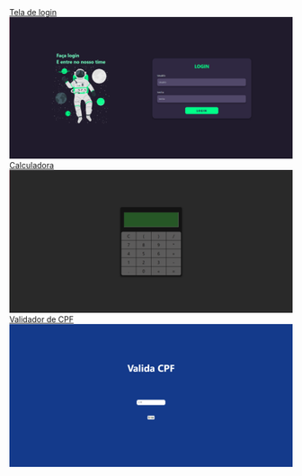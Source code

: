 <link rel="stylesheet" type="text/css" href="readme/styles.css">
<html lang="pt-br">
<body>
    <div class="center">
    <a href="Treino/treino03/index.html" target="blank">Tela de login</a>
    <br>
    <a href="Treino/treino03/index.html" target="blank" class="imagem"><img src="readme/imagens/tela-login.png" alt="imagem-site"></a>
    <br> 
    <a href="Treino/Treino06/index.html" target="blank">Calculadora</a>
    <br>
    <a href="Treino/Treino06/index.html" target="blank" class="imagem"><img src="readme/imagens/calculadora.png" alt="imagem-site"></a>
    <br>
    <a href="udemy/JS/Aula35/validaCPF.html" target="blank">Validador de CPF</a>
    <br>
    <a href="udemy/JS/Aula35/validaCPF.html" target="blank" class="imagem"><img src="readme/imagens/valida-cpf.png" alt="imagem-site"></a>
    </div>
    
</body>
</html>